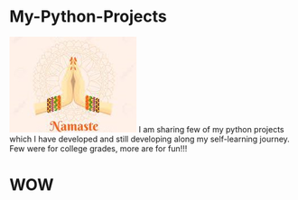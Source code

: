 # My-Python-Projects
![](/assets/Namaste!.jpg)
I am sharing few of my python projects which I have developed and still developing along my self-learning journey.
Few were for college grades, more are for fun!!!

<h1>WOW</h1>


